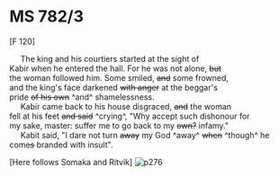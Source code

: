 # MS 782/3

[F 120]

&nbsp;&nbsp;&nbsp;&nbsp;&nbsp;The king and his courtiers started at the sight of \
Kabir when he entered the hall. For he was not alone, ~~but~~ \
the woman followed him. Some smiled, ~~and~~ some frowned, \
and the king's face darkened ~~with anger~~ at the beggar's \
pride ~~of his own~~ ^and^ shamelessness. \
&nbsp;&nbsp;&nbsp;&nbsp;&nbsp;Kabir came back to his house disgraced, ~~and~~ the woman \
fell at his feet ~~and said~~ ^crying^, "Why accept such dishonour for \
my sake, master: suffer me to go back to my ~~own?~~ infamy." \
&nbsp;&nbsp;&nbsp;&nbsp;&nbsp;Kabit said, "I dare not turn ~~away~~ my God ^away^ ~~when~~ ^though^ he \
come~~s~~ branded with insult".

[Here follows Somaka and Ritvik]
![p276](MS782_3-276.jpg)
